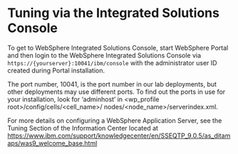 # Tuning via the Integrated Solutions Console

To get to WebSphere Integrated Solutions Console, start WebSphere Portal and then login to the WebSphere Integrated Solutions Console via `https://{yourserver}:10041/ibm/console` with the administrator user ID created during Portal installation.

The port number, 10041, is the port number in our lab deployments, but other deployments may use different ports. To find out the ports in use for your installation, look for ‘adminhost’ in <wp_profile   root>/config/cells/<cell_name>/ nodes/<node_name>/serverindex.xml.

For more details on configuring a WebSphere Application Server, see the Tuning Section of the Information
Center located at https://www.ibm.com/support/knowledgecenter/en/SSEQTP_9.0.5/as_ditamaps/was9_welcome_base.html